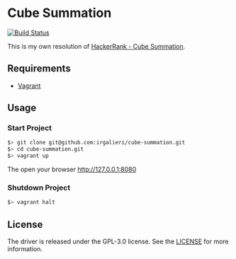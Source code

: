 Cube Summation
==============

[![Build Status](https://travis-ci.org/irgalieri/cube-summation.svg?branch=master)](https://travis-ci.org/irgalieri/cube-summation)

This is my own resolution of [HackerRank - Cube Summation](https://www.hackerrank.com/challenges/cube-summation).

Requirements
------------

-	[Vagrant](https://www.vagrantup.com/docs/installation/)

Usage
-----

### Start Project

```bash
$> git clone git@github.com:irgalieri/cube-summation.git
$> cd cube-summation.git
$> vagrant up
```

The open your browser http://127.0.0.1:8080

### Shutdown Project

```bash
$> vagrant halt
```

License
-------

The driver is released under the GPL-3.0 license. See the [LICENSE](https://github.com/irgalieri/cube-summation/blob/master/LICENSE) for more information.
